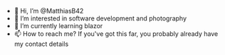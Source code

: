 - 👋 Hi, I’m @MatthiasB42
- 👀 I’m interested in software development and photography
- 🌱 I’m currently learning blazor
- 📫 How to reach me? If you've got this far, you probably already have my contact details

<!---
MatthiasB42/MatthiasB42 is a ✨ special ✨ repository because its `README.md` (this file) appears on your GitHub profile.
You can click the Preview link to take a look at your changes.
--->

